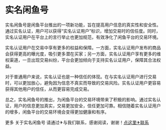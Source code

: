 # 实名闲鱼号

实名闲鱼号是闲鱼平台推出的一项新功能，旨在提高用户信息的真实性和安全性。通过实名认证，用户可以获得“实名认证用户”标识，增加交易时的信任度。同时，实名认证用户在平台上的言行举止也更加规范，有效净化了闲鱼平台的交易环境。

实名认证用户在交易中享有更多的权益和保障。一方面，实名认证用户发布的商品会获得更高的曝光度，吸引更多潜在买家；另一方面，实名认证用户享有更多的维权渠道，一旦出现交易纠纷，平台会更加倾向于支持实名认证用户，保障其合法权益。

对于普通用户来说，实名认证也是一种信任的体现。在与实名认证用户进行交易时，可以更加放心，避免因为信息不真实而导致的交易风险。实名认证用户更容易获得其他用户的信任，从而更容易完成交易。

总之，实名闲鱼号的推出，为闲鱼平台的交易环境带来了积极的影响。通过实名认证，用户的信息更加真实，交易更加安全，信任更加可靠。相信随着实名认证用户的增多，闲鱼平台的交易环境会变得更加健康和有序。

更多 关于实名闲鱼号 请通过✈与我们联系，感谢阅读，谢谢！[点这里✈联系](https://acc.k02.cc)